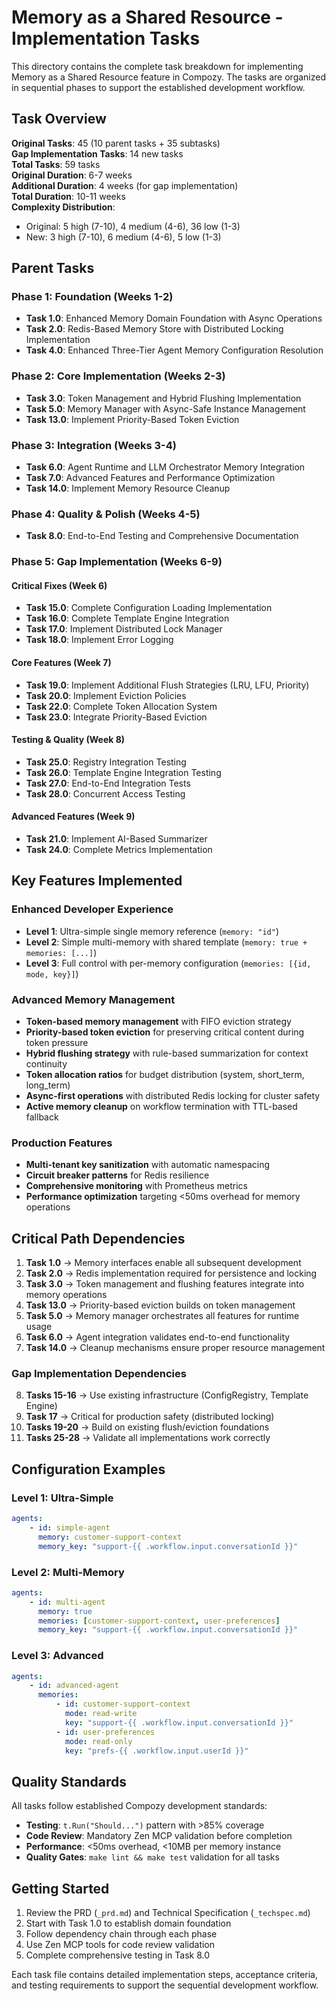 # Memory as a Shared Resource - Implementation Tasks

This directory contains the complete task breakdown for implementing Memory as a Shared Resource feature in Compozy. The tasks are organized in sequential phases to support the established development workflow.

## Task Overview

**Original Tasks**: 45 (10 parent tasks + 35 subtasks)  
**Gap Implementation Tasks**: 14 new tasks  
**Total Tasks**: 59 tasks  
**Original Duration**: 6-7 weeks  
**Additional Duration**: 4 weeks (for gap implementation)  
**Total Duration**: 10-11 weeks  
**Complexity Distribution**:

- Original: 5 high (7-10), 4 medium (4-6), 36 low (1-3)
- New: 3 high (7-10), 6 medium (4-6), 5 low (1-3)

## Parent Tasks

### Phase 1: Foundation (Weeks 1-2)

- **Task 1.0**: Enhanced Memory Domain Foundation with Async Operations
- **Task 2.0**: Redis-Based Memory Store with Distributed Locking Implementation
- **Task 4.0**: Enhanced Three-Tier Agent Memory Configuration Resolution

### Phase 2: Core Implementation (Weeks 2-3)

- **Task 3.0**: Token Management and Hybrid Flushing Implementation
- **Task 5.0**: Memory Manager with Async-Safe Instance Management
- **Task 13.0**: Implement Priority-Based Token Eviction

### Phase 3: Integration (Weeks 3-4)

- **Task 6.0**: Agent Runtime and LLM Orchestrator Memory Integration
- **Task 7.0**: Advanced Features and Performance Optimization
- **Task 14.0**: Implement Memory Resource Cleanup

### Phase 4: Quality & Polish (Weeks 4-5)

- **Task 8.0**: End-to-End Testing and Comprehensive Documentation

### Phase 5: Gap Implementation (Weeks 6-9)

#### Critical Fixes (Week 6)

- **Task 15.0**: Complete Configuration Loading Implementation
- **Task 16.0**: Complete Template Engine Integration
- **Task 17.0**: Implement Distributed Lock Manager
- **Task 18.0**: Implement Error Logging

#### Core Features (Week 7)

- **Task 19.0**: Implement Additional Flush Strategies (LRU, LFU, Priority)
- **Task 20.0**: Implement Eviction Policies
- **Task 22.0**: Complete Token Allocation System
- **Task 23.0**: Integrate Priority-Based Eviction

#### Testing & Quality (Week 8)

- **Task 25.0**: Registry Integration Testing
- **Task 26.0**: Template Engine Integration Testing
- **Task 27.0**: End-to-End Integration Tests
- **Task 28.0**: Concurrent Access Testing

#### Advanced Features (Week 9)

- **Task 21.0**: Implement AI-Based Summarizer
- **Task 24.0**: Complete Metrics Implementation

## Key Features Implemented

### Enhanced Developer Experience

- **Level 1**: Ultra-simple single memory reference (`memory: "id"`)
- **Level 2**: Simple multi-memory with shared template (`memory: true + memories: [...]`)
- **Level 3**: Full control with per-memory configuration (`memories: [{id, mode, key}]`)

### Advanced Memory Management

- **Token-based memory management** with FIFO eviction strategy
- **Priority-based token eviction** for preserving critical content during token pressure
- **Hybrid flushing strategy** with rule-based summarization for context continuity
- **Token allocation ratios** for budget distribution (system, short_term, long_term)
- **Async-first operations** with distributed Redis locking for cluster safety
- **Active memory cleanup** on workflow termination with TTL-based fallback

### Production Features

- **Multi-tenant key sanitization** with automatic namespacing
- **Circuit breaker patterns** for Redis resilience
- **Comprehensive monitoring** with Prometheus metrics
- **Performance optimization** targeting <50ms overhead for memory operations

## Critical Path Dependencies

1. **Task 1.0** → Memory interfaces enable all subsequent development
2. **Task 2.0** → Redis implementation required for persistence and locking
3. **Task 3.0** → Token management and flushing features integrate into memory operations
4. **Task 13.0** → Priority-based eviction builds on token management
5. **Task 5.0** → Memory manager orchestrates all features for runtime usage
6. **Task 6.0** → Agent integration validates end-to-end functionality
7. **Task 14.0** → Cleanup mechanisms ensure proper resource management

### Gap Implementation Dependencies

8. **Tasks 15-16** → Use existing infrastructure (ConfigRegistry, Template Engine)
9. **Task 17** → Critical for production safety (distributed locking)
10. **Tasks 19-20** → Build on existing flush/eviction foundations
11. **Tasks 25-28** → Validate all implementations work correctly

## Configuration Examples

### Level 1: Ultra-Simple

```yaml
agents:
    - id: simple-agent
      memory: customer-support-context
      memory_key: "support-{{ .workflow.input.conversationId }}"
```

### Level 2: Multi-Memory

```yaml
agents:
    - id: multi-agent
      memory: true
      memories: [customer-support-context, user-preferences]
      memory_key: "support-{{ .workflow.input.conversationId }}"
```

### Level 3: Advanced

```yaml
agents:
    - id: advanced-agent
      memories:
          - id: customer-support-context
            mode: read-write
            key: "support-{{ .workflow.input.conversationId }}"
          - id: user-preferences
            mode: read-only
            key: "prefs-{{ .workflow.input.userId }}"
```

## Quality Standards

All tasks follow established Compozy development standards:

- **Testing**: `t.Run("Should...")` pattern with >85% coverage
- **Code Review**: Mandatory Zen MCP validation before completion
- **Performance**: <50ms overhead, <10MB per memory instance
- **Quality Gates**: `make lint && make test` validation for all tasks

## Getting Started

1. Review the PRD (`_prd.md`) and Technical Specification (`_techspec.md`)
2. Start with Task 1.0 to establish domain foundation
3. Follow dependency chain through each phase
4. Use Zen MCP tools for code review validation
5. Complete comprehensive testing in Task 8.0

Each task file contains detailed implementation steps, acceptance criteria, and testing requirements to support the sequential development workflow.
